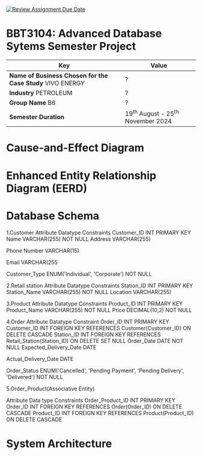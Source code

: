[![Review Assignment Due Date](https://classroom.github.com/assets/deadline-readme-button-22041afd0340ce965d47ae6ef1cefeee28c7c493a6346c4f15d667ab976d596c.svg)](https://classroom.github.com/a/fbNyN1as)
# BBT3104: Advanced Database Sytems Semester Project

| **Key**                                                               | Value                                                                                                                                                                              |
|---------------|---------------------------------------------------------|
| **Name of Business Chosen for the Case Study**    VIVO ENERGY                                | ? |
| **Industry**          PETROLEUM                                  | ? |
| **Group Name**   B6                                                            | ? |
| **Semester Duration**                                                 | 19<sup>th</sup> August - 25<sup>th</sup> November 2024                                                                                                                       |

# Cause-and-Effect Diagram


# Enhanced Entity Relationship Diagram (EERD)
  

# Database Schema
1.Customer
Attribute
Datatype
Constraints
Customer_ID
INT
PRIMARY KEY
Name
VARCHAR(255)
NOT NULL
Address
VARCHAR(255)


Phone Number
VARCHAR(15)


Email
VARCHAR(255


Customer_Type
ENUM('Individual', 'Corporate')
NOT NULL


2.Retail station
Attribute
Datatype
Constraints
Station_ID
INT
PRIMARY KEY
Station_Name
VARCHAR(255)
NOT NULL
Location
VARCHAR(255)







3.Product
Attribute
Datatype
Constraints
Product_ID
INT
PRIMARY KEY
Product_Name
VARCHAR(255)
NOT NULL
Price
DECIMAL(10,2)
NOT NULL


4.Order
Attribute
Datatype
Constraint
Order_ID
INT
PRIMARY KEY
Customer_ID
INT
FOREIGN KEY REFERENCES Customer(Customer_ID) ON DELETE CASCADE
Station_ID
INT
FOREIGN KEY REFERENCES Retail_Station(Station_ID) ON DELETE SET NULL
Order_Date
DATE
NOT NULL
Expected_Delivery_Date
DATE


Actual_Delivery_Date
DATE


Order_Status
ENUM('Cancelled', 'Pending Payment', 'Pending Delivery', 'Delivered')
NOT NULL

5.Order_Product(Associative Entity)

Attribute
Data type
Constraints
Order_Product_ID
INT
PRIMARY KEY
Order_ID
INT
FOREIGN KEY REFERENCES Order(Order_ID) ON DELETE CASCADE
Product_ID
INT
FOREIGN KEY REFERENCES Product(Product_ID) ON DELETE CASCADE




# System Architecture
